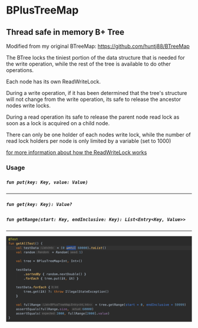 # BPlusTreeMap

## Thread safe in memory B+ Tree

Modified from my original BTreeMap: https://github.com/huntj88/BTreeMap

The BTree locks the tiniest portion of the data structure that is needed for the write operation, while the rest of the tree is available to do other operations.

Each node has its own ReadWriteLock.

During a write operation, if it has been determined that the tree's structure will not change from the write operation, its safe to release the ancestor nodes write locks.

During a read operation its safe to release the parent node read lock as soon as a lock is acquired on a child node.

There can only be one holder of each nodes write lock, while the number of read lock holders per node is only limited by a variable (set to 1000)

[for more information about how the ReadWriteLock works](src/main/kotlin/me/jameshunt/bplustree/ReadWriteLock.kt)


### Usage
##### `fun put(key: Key, value: Value)`
---
##### `fun get(key: Key): Value?`
##### `fun getRange(start: Key, endInclusive: Key): List<Entry<Key, Value>>`
---
![generated code](img/usage.png)
